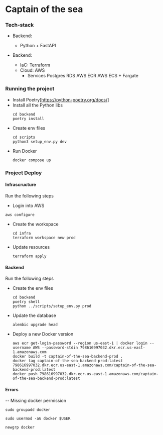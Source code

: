 # Captain of the sea

### Tech-stack
- Backend:
    - Python + FastAPI

- Backend:
    - IaC: Terraform
    - Cloud: AWS
        - Services
            Postgres RDS
            AWS ECR
            AWS ECS + Fargate


### Running the project
- Install Poetry[https://python-poetry.org/docs/]
- Install all the Python libs
    ```
    cd backend
    poetry install
    ```
- Create env files
    ```
    cd scripts
    python3 setup_env.py dev
    ```
- Run Docker
    ```
    docker compose up
    ```

### Project Deploy

#### Infrascructure
Run the following steps

- Login into AWS
```
aws configure
```

- Create the workspace
    ```
    cd infra
    terraform workspace new prod
    ```
- Update resources
    ```
    terraform apply
    ```

#### Backend
Run the following steps

- Create the env files
    ```
    cd backend
    poetry shell
    python ../scripts/setup_env.py prod
    ```
- Update the database
    ```
    alembic upgrade head
    ```
- Deploy a new Docker version
    ```
    aws ecr get-login-password --region us-east-1 | docker login --username AWS --password-stdin 798616997032.dkr.ecr.us-east-1.amazonaws.com
    docker build -t captain-of-the-sea-backend-prod .
    docker tag captain-of-the-sea-backend-prod:latest 798616997032.dkr.ecr.us-east-1.amazonaws.com/captain-of-the-sea-backend-prod:latest
    docker push 798616997032.dkr.ecr.us-east-1.amazonaws.com/captain-of-the-sea-backend-prod:latest
    ```


#### Errors
-- Missing docker permission

```
sudo groupadd docker

sudo usermod -aG docker $USER

newgrp docker

```